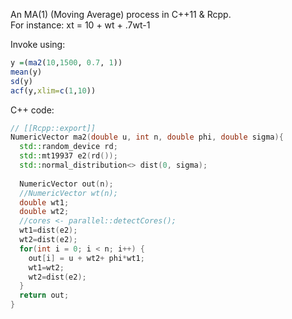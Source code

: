 
An MA(1) (Moving Average) process in C++11 & Rcpp.  
For instance: xt = 10 + wt + .7wt-1

Invoke using: 
```R
y =(ma2(10,1500, 0.7, 1))
mean(y)
sd(y)
acf(y,xlim=c(1,10))
```

C++ code: 

```cpp
// [[Rcpp::export]]
NumericVector ma2(double u, int n, double phi, double sigma){
  std::random_device rd;
  std::mt19937 e2(rd());
  std::normal_distribution<> dist(0, sigma);
  
  NumericVector out(n);
  //NumericVector wt(n);
  double wt1;
  double wt2;
  //cores <- parallel::detectCores();
  wt1=dist(e2);
  wt2=dist(e2);
  for(int i = 0; i < n; i++) {
    out[i] = u + wt2+ phi*wt1;
    wt1=wt2;
    wt2=dist(e2);
  }
  return out;
}
```

